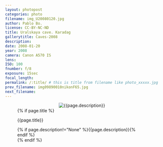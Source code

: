 ```yaml
---
layout: photopost
categories: photo
filename: img_U20080120.jpg
author: Pablo Bo.
license: CC-BY-NC-ND
title: Uralskaya cave. Karadag
gallerytitle: Caves-2008
description: 
date: 2008-01-20
year: 2008
camera: Canon A570 IS
lens: 
ISO: 100
fnumber: f/8
exposure: 15sec
focal_length: 
permalink: /:title/ # this is title from filename like photo_xxxxx.jpg
prev_filename: img09890010nikonF65.jpg
next_filename: 
---
```


<figure style="">
<div id="photo" style="text-align: center;">
<img class="" src="{{ site.url }}/images/gallery/{{page.year}}/{{page.gallerytitle}}/{{page.filename}}" alt="{{page.description}}">
</div>
{% if page.title %}
<figcaption><p>{{page.title}}</p>{% if page.description!="None" %}{{page.description}}{% endif %}</figcaption>
{% endif %}
</figure>
